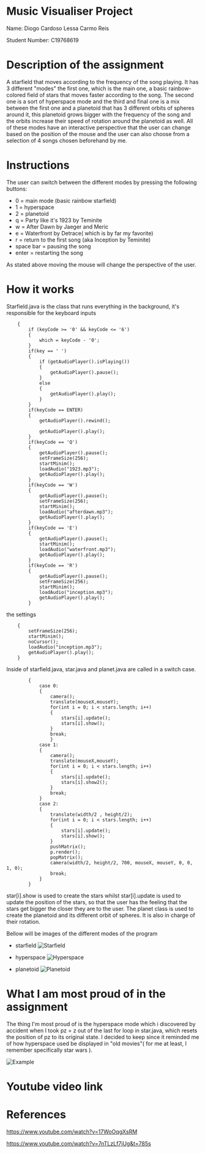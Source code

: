 # Music Visualiser Project

Name: Diogo Cardoso Lessa Carmo Reis

Student Number: C19768619

# Description of the assignment

A starfield that moves according to the frequency of the song playing. It has 3 different "modes" the first one, which is the main one, a basic rainbow-colored field of stars that moves faster according to the song. The second one is a sort of hyperspace mode and the third and final one is a mix between the first one and a planetoid that has 3 different orbits of spheres around it, this planetoid grows bigger with the frequency of the song and the orbits increase their speed of rotation around the planetoid as well. All of these modes have an interactive perspective that the user can change based on the position of the mouse and the user can also choose from a selection of 4 songs chosen beforehand by me.

# Instructions

The user can switch between the different modes by pressing the following buttons:

- 0 = main mode (basic rainbow starfield)
- 1 = hyperspace
- 2 = planetoid
- q = Party like it's 1923 by Teminite
- w = After Dawn by Jaeger and Meric
- e = Waterfront by Detrace( which is by far my favorite)
- r = return to the first song (aka Inception by Teminite)
- space bar = pausing the song
- enter = restarting the song

As stated above moving the mouse will change the perspective of the user.

# How it works

Starfield.java is the class that runs everything in the background, it's responsible for the keyboard inputs
```    public void keyPressed()
    {
        if (keyCode >= '0' && keyCode <= '6') 
        {
            which = keyCode - '0';
        }
        if(key == ' ')
        {
            if (getAudioPlayer().isPlaying())
            {
                getAudioPlayer().pause();
            }
            else
            {
                getAudioPlayer().play();
            }
        }
        if(keyCode == ENTER)
        {
            getAudioPlayer().rewind();

            getAudioPlayer().play();
        }
        if(keyCode == 'Q')
        {
            getAudioPlayer().pause();
            setFrameSize(256);
            startMinim();
            loadAudio("1923.mp3");
            getAudioPlayer().play();
        }
        if(keyCode == 'W')
        {
            getAudioPlayer().pause();
            setFrameSize(256);
            startMinim();
            loadAudio("afterdawn.mp3");
            getAudioPlayer().play();
        }
        if(keyCode == 'E')
        {
            getAudioPlayer().pause();
            startMinim();
            loadAudio("waterfront.mp3");
            getAudioPlayer().play();
        }
        if(keyCode == 'R')
        {
            getAudioPlayer().pause();
            setFrameSize(256);
            startMinim();
            loadAudio("inception.mp3");
            getAudioPlayer().play();
        }
```
the settings
```    public void setup()
    {
        setFrameSize(256);
        startMinim();
        noCursor();
        loadAudio("inception.mp3");
        getAudioPlayer().play();
    }
```
Inside of starfield.java, star.java and planet.java are called in a switch case.
```switch(which)
        {
            case 0:
            {
                camera();
                translate(mouseX,mouseY);
                for(int i = 0; i < stars.length; i++)
                {
                    stars[i].update();
                    stars[i].show();
                }
                break;
                }
            case 1:
            {
                camera();
                translate(mouseX,mouseY);
                for(int i = 0; i < stars.length; i++)
                {
                    stars[i].update();
                    stars[i].show2();
                }
                break;
            }
            case 2:
            {
                translate(width/2 , height/2);
                for(int i = 0; i < stars.length; i++)
                {
                    stars[i].update();
                    stars[i].show();
                }
                pushMatrix();
                p.render();
                popMatrix();
                camera(width/2, height/2, 700, mouseX, mouseY, 0, 0, 1, 0);
                break;
            }   
        }
```
star[i].show is used to create the stars whilst star[i].update is used to update the position of the stars, so that the user has the feeling that the stars get bigger the closer they are to the user.
The planet class is used to create the planetoid and its different orbit of spheres. 
It is also in charge of their rotation.

Bellow will be images of the different modes of the program

- starfield
![Starfield](images/star.png)

- hyperspace
![Hyperspace](images/hyper.png)

- planetoid
![Planetoid](images/planet.png)

# What I am most proud of in the assignment

The thing I'm most proud of is the hyperspace mode which i discovered by accident when I took pz = z out of the last for loop in star.java, which resets the position of pz to its original state. I decided to keep since it reminded me of how hyperspace used be displayed in "old movies"( for me at least, I remember specifically star wars ).

![Example](images/hyper_example.jpg)

# Youtube video link

# References

https://www.youtube.com/watch?v=17WoOqgXsRM

https://www.youtube.com/watch?v=7nTLzLf7jUg&t=785s